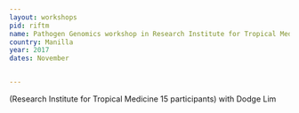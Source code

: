 ```yaml
---
layout: workshops
pid: riftm
name: Pathogen Genomics workshop in Research Institute for Tropical Medicine, Philippines 
country: Manilla
year: 2017
dates: November


---
```




 (Research Institute for Tropical Medicine 15 participants) with Dodge Lim